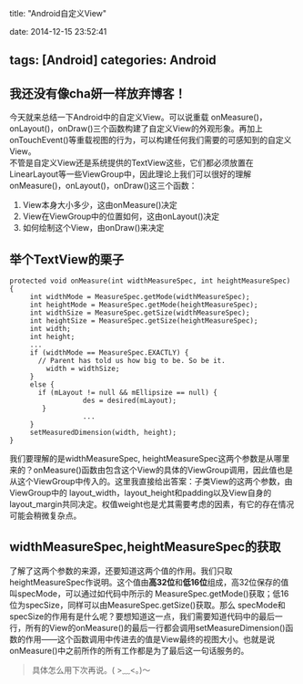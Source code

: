 title: "Android自定义View"

date: 2014-12-15 23:52:41

tags: [Android]
categories:
 Android
---
## 我还没有像cha妍一样放弃博客！		
  今天就来总结一下Android中的自定义View。可以说重载 onMeasure()，onLayout()，onDraw()三个函数构建了自定义View的外观形象。再加上onTouchEvent()等重载视图的行为，可以构建任何我们需要的可感知到的自定义View。		
  不管是自定义View还是系统提供的TextView这些，它们都必须放置在 LinearLayout等一些ViewGroup中，因此理论上我们可以很好的理解onMeasure()，onLayout()，onDraw()这三个函数：     
  1. View本身大小多少，这由onMeasure()决定    
  2. View在ViewGroup中的位置如何，这由onLayout()决定
  3. 如何绘制这个View，由onDraw()来决定

## 举个TextView的栗子
	protected void onMeasure(int widthMeasureSpec, int heightMeasureSpec) {
         int widthMode = MeasureSpec.getMode(widthMeasureSpec);
         int heightMode = MeasureSpec.getMode(heightMeasureSpec);
         int widthSize = MeasureSpec.getSize(widthMeasureSpec);
         int heightSize = MeasureSpec.getSize(heightMeasureSpec);
         int width;
         int height;
         ... 
         if (widthMode == MeasureSpec.EXACTLY) {  
           // Parent has told us how big to be. So be it.
             width = widthSize;          
         } 
         else {
           if (mLayout != null && mEllipsize == null) { 
                      des = desired(mLayout);             
            }  
                      ...    
         }       
         setMeasuredDimension(width, height);  
    }


我们要理解的是widthMeasureSpec, heightMeasureSpec这两个参数是从哪里来的？onMeasure()函数由包含这个View的具体的ViewGroup调用，因此值也是 从这个ViewGroup中传入的。这里我直接给出答案：子类View的这两个参数，由ViewGroup中的 layout_width，layout_height和padding以及View自身的layout_margin共同决定。权值weight也是尤其需要考虑的因素，有它的存在情况可能会稍微复杂点。	
## 	widthMeasureSpec,heightMeasureSpec的获取
了解了这两个参数的来源，还要知道这两个值的作用。我们只取 heightMeasureSpec作说明。这个值由**高32位**和**低16位**组成，高32位保存的值叫specMode，可以通过如代码中所示的 MeasureSpec.getMode()获取；低16位为specSize，同样可以由MeasureSpec.getSize()获取。那么 specMode和specSize的作用有是什么呢？要想知道这一点，我们需要知道代码中的最后一行，所有的View的onMeasure()的最后一行都会调用setMeasureDimension()函数的作用——这个函数调用中传进去的值是View最终的视图大小。也就是说 onMeasure()中之前所作的所有工作都是为了最后这一句话服务的。
>	具体怎么用下次再说。( >﹏<。)～ 